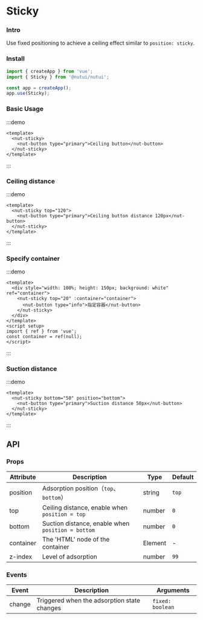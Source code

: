 # Sticky

### Intro

Use fixed positioning to achieve a ceiling effect similar to `position: sticky`.

### Install

```js
import { createApp } from 'vue';
import { Sticky } from '@nutui/nutui';

const app = createApp();
app.use(Sticky);
```

### Basic Usage

:::demo

```vue
<template>
  <nut-sticky>
    <nut-button type="primary">Ceiling button</nut-button>
  </nut-sticky>
</template>
```

:::

### Ceiling distance

:::demo

```vue
<template>
  <nut-sticky top="120">
    <nut-button type="primary">Ceiling button distance 120px</nut-button>
  </nut-sticky>
</template>
```

:::

### Specify container

:::demo

```vue
<template>
  <div style="width: 100%; height: 150px; background: white" ref="container">
    <nut-sticky top="20" :container="container">
      <nut-button type="info">指定容器</nut-button>
    </nut-sticky>
  </div>
</template>
<script setup>
import { ref } from 'vue';
const container = ref(null);
</script>
```

:::

### Suction distance

:::demo

```vue
<template>
  <nut-sticky bottom="50" position="bottom">
    <nut-button type="primary">Suction distance 50px</nut-button>
  </nut-sticky>
</template>
```

:::

## API

### Props

| Attribute | Description                                       | Type    | Default |
| --------- | ------------------------------------------------- | ------- | ------- |
| position  | Adsorption position（`top`、`bottom`）            | string  | `top`   |
| top       | Ceiling distance, enable when `position = top`    | number  | `0`     |
| bottom    | Suction distance, enable when `position = bottom` | number  | `0`     |
| container | The 'HTML' node of the container                  | Element | -       |
| z-index   | Level of adsorption                               | number  | `99`    |

### Events

| Event  | Description                                 | Arguments        |
| ------ | ------------------------------------------- | ---------------- |
| change | Triggered when the adsorption state changes | `fixed: boolean` |
